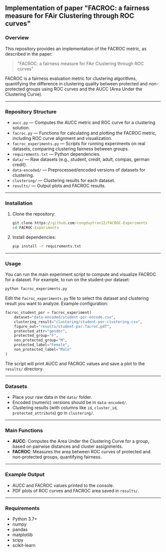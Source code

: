 ## Implementation of paper "FACROC: a fairness measure for FAir Clustering through ROC curves"

### Overview
This repository provides an implementation of the FACROC metric, as described in the paper:

> "FACROC: a fairness measure for FAir Clustering through ROC curves"

FACROC is a fairness evaluation metric for clustering algorithms, quantifying the difference in clustering quality between protected and non-protected groups using ROC curves and the AUCC (Area Under the Clustering Curve).

---

### Repository Structure

- `aucc.py` — Computes the AUCC metric and ROC curve for a clustering solution.
- `facroc.py` — Functions for calculating and plotting the FACROC metric, including ROC curve alignment and visualization.
- `facroc_experiments.py` — Scripts for running experiments on real datasets, comparing clustering fairness between groups.
- `requirements.txt` — Python dependencies.
- `data/` — Raw datasets (e.g., student, credit, adult, compas, german credit).
- `data-encoded/` — Preprocessed/encoded versions of datasets for clustering.
- `clustering/` — Clustering results for each dataset.
- `results/` — Output plots and FACROC results.

---

### Installation

1. Clone the repository:
   ```cmd
   git clone https://github.com/congduytran12/FACROC-Experiments
   cd FACROC-Experiments
   ```
2. Install dependencies:
   ```cmd
   pip install -r requirements.txt
   ```

---

### Usage

You can run the main experiment script to compute and visualize FACROC for a dataset. For example, to run on the student-por dataset:

```cmd
python facroc_experiments.py
```

Edit the `facroc_experiments.py` file to select the dataset and clustering result you want to analyze. Example configuration:

```python
facroc_student_por = facroc_experiment(
    dataset="data-encoded/student-por-encode.csv",
    clustering_result="clustering/student-por-clustering.csv",
    figure_out="results/student-por.facroc.pdf",
    protected_attr="gender",
    protected_group="F",
    non_protected_group="M",
    protected_label="Female",
    non_protected_label="Male"
)
```

The script will print AUCC and FACROC values and save a plot to the `results/` directory.

---

### Datasets

- Place your raw data in the `data/` folder.
- Encoded (numeric) versions should be in `data-encoded/`.
- Clustering results (with columns like `id`, `cluster_id`, `protected_attribute`) go in `clustering/`.

---

### Main Functions

- **AUCC**: Computes the Area Under the Clustering Curve for a group, based on pairwise distances and cluster assignments.
- **FACROC**: Measures the area between ROC curves of protected and non-protected groups, quantifying fairness.

---

### Example Output

- AUCC and FACROC values printed to the console.
- PDF plots of ROC curves and FACROC area saved in `results/`.

---

### Requirements

- Python 3.7+
- numpy
- pandas
- matplotlib
- scipy
- scikit-learn



